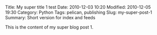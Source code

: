 Title: My super title 1 test
Date: 2010-12-03 10:20
Modified: 2010-12-05 19:30
Category: Python
Tags: pelican, publishing
Slug: my-super-post-1
Summary: Short version for index and feeds

This is the content of my super blog post 1.
